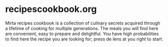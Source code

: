 recipescookbook.org
===================

Mirta recipes cookbook is a collection of culinary secrets acquired through a lifetime of cooking for multiple generations. The meals you will find here are convenient, easy to prepare and delightful. You have high probabilities to find here the recipe you are looking for; press de lens at you right to start.
